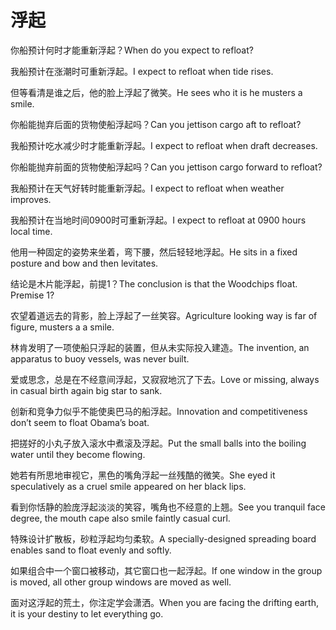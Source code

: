 # 浮起

<p><span class="chinese">你船预计何时才能重新浮起？</span><span class="english">When do you expect to refloat?</span></p>

<p><span class="chinese">我船预计在涨潮时可重新浮起。</span><span class="english">I expect to refloat when tide rises.</span></p>

<p><span class="chinese">但等看清是谁之后，他的脸上浮起了微笑。</span><span class="english">He sees who it is he musters a smile.</span></p>

<p><span class="chinese">你船能抛弃后面的货物使船浮起吗？</span><span class="english">Can you jettison cargo aft to refloat?</span></p>

<p><span class="chinese">我船预计吃水减少时才能重新浮起。</span><span class="english">I expect to refloat when draft decreases.</span></p>

<p><span class="chinese">你船能抛弃前面的货物使船浮起吗？</span><span class="english">Can you jettison cargo forward to refloat?</span></p>

<p><span class="chinese">我船预计在天气好转时能重新浮起。</span><span class="english">I expect to refloat when weather improves.</span></p>

<p><span class="chinese">我船预计在当地时间0900时可重新浮起。</span><span class="english">I expect to refloat at 0900 hours local time.</span></p>

<p><span class="chinese">他用一种固定的姿势来坐着，弯下腰，然后轻轻地浮起。</span><span class="english">He sits in a fixed posture and bow and then levitates.</span></p>

<p><span class="chinese">结论是木片能浮起，前提1？</span><span class="english">The conclusion is that the Woodchips float. Premise 1?</span></p>

<p><span class="chinese">农望着道远去的背影，脸上浮起了一丝笑容。</span><span class="english">Agriculture looking way is far of figure, musters a a smile.</span></p>

<p><span class="chinese">林肯发明了一项使船只浮起的装置，但从未实际投入建造。</span><span class="english">The invention, an apparatus to buoy vessels, was never built.</span></p>

<p><span class="chinese">爱或思念，总是在不经意间浮起，又寂寂地沉了下去。</span><span class="english">Love or missing, always in casual birth again big star to sank.</span></p>

<p><span class="chinese">创新和竞争力似乎不能使奥巴马的船浮起。</span><span class="english">Innovation and competitiveness don’t seem to float Obama’s boat.</span></p>

<p><span class="chinese">把搓好的小丸子放入滚水中煮滚及浮起。</span><span class="english">Put the small balls into the boiling water until they become flowing.</span></p>

<p><span class="chinese">她若有所思地审视它，黑色的嘴角浮起一丝残酷的微笑。</span><span class="english">She eyed it speculatively as a cruel smile appeared on her black lips.</span></p>

<p><span class="chinese">看到你恬静的脸庞浮起淡淡的笑容，嘴角也不经意的上翘。</span><span class="english">See you tranquil face degree, the mouth cape also smile faintly casual curl.</span></p>

<p><span class="chinese">特殊设计扩散板，砂粒浮起均匀柔软。</span><span class="english">A specially-designed spreading board enables sand to float evenly and softly.</span></p>

<p><span class="chinese">如果组合中一个窗口被移动，其它窗口也一起浮起。</span><span class="english">If one window in the group is moved, all other group windows are moved as well.</span></p>

<p><span class="chinese">面对这浮起的荒土，你注定学会潇洒。</span><span class="english">When you are facing the drifting earth, it is your destiny to let everything go.</span></p>

